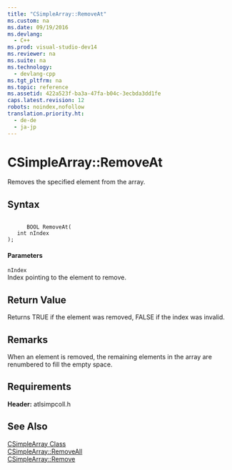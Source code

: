 ```yaml
---
title: "CSimpleArray::RemoveAt"
ms.custom: na
ms.date: 09/19/2016
ms.devlang: 
  - C++
ms.prod: visual-studio-dev14
ms.reviewer: na
ms.suite: na
ms.technology: 
  - devlang-cpp
ms.tgt_pltfrm: na
ms.topic: reference
ms.assetid: 422a523f-ba3a-47fa-b04c-3ecbda3dd1fe
caps.latest.revision: 12
robots: noindex,nofollow
translation.priority.ht: 
  - de-de
  - ja-jp
---
```

# CSimpleArray::RemoveAt
Removes the specified element from the array.  
  
## Syntax  
  
```  
  
      BOOL RemoveAt(  
   int nIndex   
);  
```  
  
#### Parameters  
 `nIndex`  
 Index pointing to the element to remove.  
  
## Return Value  
 Returns TRUE if the element was removed, FALSE if the index was invalid.  
  
## Remarks  
 When an element is removed, the remaining elements in the array are renumbered to fill the empty space.  
  
## Requirements  
 **Header:** atlsimpcoll.h  
  
## See Also  
 [CSimpleArray Class](../vs140/CSimpleArray-Class.md)   
 [CSimpleArray::RemoveAll](../vs140/CSimpleArray--RemoveAll.md)   
 [CSimpleArray::Remove](../vs140/CSimpleArray--Remove.md)